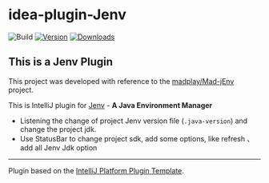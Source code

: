 # idea-plugin-Jenv

![Build](https://github.com/JokingAboutLife/idea-plugin-Jenv/workflows/Build/badge.svg)
[![Version](https://img.shields.io/jetbrains/plugin/v/PLUGIN_ID.svg)](https://plugins.jetbrains.com/plugin/PLUGIN_ID)
[![Downloads](https://img.shields.io/jetbrains/plugin/d/PLUGIN_ID.svg)](https://plugins.jetbrains.com/plugin/PLUGIN_ID)

## This is a Jenv Plugin
This project was developed with reference to the [madplay/Mad-jEnv](https://github.com/madplay/Mad-jEnv.git) project.

<!-- Plugin description -->

This is IntelliJ plugin for [Jenv](https://www.jenv.be) - **A Java Environment Manager**
- Listening the change of project Jenv version file (`.java-version`) and change the project jdk.
- Use StatusBar to change project sdk, add some options, like refresh 、 add all Jenv Jdk option

<!-- Plugin description end -->

---
Plugin based on the [IntelliJ Platform Plugin Template][template].

[template]: https://github.com/JetBrains/intellij-platform-plugin-template
[docs:plugin-description]: https://plugins.jetbrains.com/docs/intellij/plugin-user-experience.html#plugin-description-and-presentation
